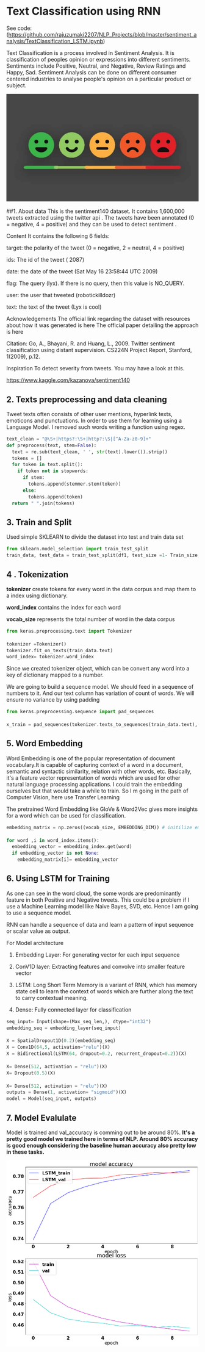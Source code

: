 # Text Classification using RNN 
See code: (https://github.com/rajuzumaki2207/NLP_Projects/blob/master/sentiment_analysis/TextClassification_LSTM.ipynb)

Text Classification is a process involved in Sentiment Analysis. It is classification of peoples opinion or expressions into different sentiments. Sentiments include Positive, Neutral, and Negative, Review Ratings and Happy, Sad. Sentiment Analysis can be done on different consumer centered industries to analyse people's opinion on a particular product or subject.

![alt text](https://github.com/rajuzumaki2207/NLP_Projects/blob/master/sentiment_analysis/SENTIMENT.jpg)


##1. About data
This is the sentiment140 dataset. It contains 1,600,000 tweets extracted using the twitter api . The tweets have been annotated (0 = negative, 4 = positive) and they can be used to detect sentiment .

Content
It contains the following 6 fields:

target: the polarity of the tweet (0 = negative, 2 = neutral, 4 = positive)

ids: The id of the tweet ( 2087)

date: the date of the tweet (Sat May 16 23:58:44 UTC 2009)

flag: The query (lyx). If there is no query, then this value is NO_QUERY.

user: the user that tweeted (robotickilldozr)

text: the text of the tweet (Lyx is cool)

Acknowledgements
The official link regarding the dataset with resources about how it was generated is here
The official paper detailing the approach is here

Citation: Go, A., Bhayani, R. and Huang, L., 2009. Twitter sentiment classification using distant supervision. CS224N Project Report, Stanford, 1(2009), p.12.

Inspiration
To detect severity from tweets. You may have a look at this.

https://www.kaggle.com/kazanova/sentiment140


## 2. Texts preprocessing and data cleaning

Tweet texts often consists of other user mentions, hyperlink texts, emoticons and punctuations. In order to use them for learning using a Language Model. I removed such words writing a function using regex. 
```python
text_clean = "@\S+|https?:\S+|http?:\S|[^A-Za-z0-9]+"
def preprocess(text, stem=False):
  text = re.sub(text_clean, ' ', str(text).lower()).strip()
  tokens = []
  for token in text.split():
    if token not in stopwords:
      if stem:
        tokens.append(stemmer.stem(token))
      else:
        tokens.append(token)
  return " ".join(tokens)
```
## 3. Train and Split
Used simple SKLEARN to divide the dataset into test and train data set
```python
from sklearn.model_selection import train_test_split
train_data, test_data = train_test_split(df1, test_size =1- Train_size, random_state =7)
```

## 4 . Tokenization
**tokenizer** create tokens for every word in the data corpus and map them to a index using dictionary.

**word_index** contains the index for each word

**vocab_size** represents the total number of word in the data corpus
```python
from keras.preprocessing.text import Tokenizer

tokenizer =Tokenizer()
tokenizer.fit_on_texts(train_data.text)
word_index= tokenizer.word_index
```
Since we created tokenizer object, which can be convert any word into a key of dictionary mapped to a number.

We are going to build a sequence model. We should feed in a sequence of numbers to it. And our text column has variation of count of words. We will ensure no variance by using padding
```python
from keras.preprocessing.sequence import pad_sequences

x_train = pad_sequences(tokenizer.texts_to_sequences(train_data.text), maxlen = Max_seq_len)

```


## 5. Word Embedding

Word Embedding is one of the popular representation of document vocabulary.It is capable of capturing context of a word in a document, semantic and syntactic similarity, relation with other words, etc. Basically, it's a feature vector representation of words which are used for other natural language processing applications.
I could train the embedding ourselves but that would take a while to train. So I m going in the path of Computer Vision, here use Transfer Learning

The pretrained Word Embedding like GloVe & Word2Vec gives more insights for a word which can be used for classification.
```python
embedding_matrix = np.zeros((vocab_size, EMBEDDING_DIM)) # initilize embedding matrix

for word ,i in word_index.items():
  embedding_vector = embedding_index.get(word)
  if embedding_vector is not None:
    embedding_matrix[i]= embedding_vector

```

## 6. Using LSTM for Training
As one can see in the word cloud, the some words are predominantly feature in both Positive and Negative tweets. This could be a problem if I use a Machine Learning model like Naive Bayes, SVD, etc. Hence I am going to use a sequence model.

RNN can handle a sequence of data and learn a pattern of input sequence or scalar value as output.

For Model architecture

1. Embedding Layer: For generating vector for each input sequence
2. ConV1D layer: Extracting features and convolve into smaller feature vector

3. LSTM: Long Short Term Memory is a variant of RNN, which has memory state cell to learn the context of words which are further along the text to carry contextual meaning.

4. Dense: Fully connected layer for classification
```python
seq_input= Input(shape=(Max_seq_len,), dtype="int32")
embedding_seq = embedding_layer(seq_input)

X = SpatialDropout1D(0.2)(embedding_seq)
X = Conv1D(64,5, activation="relu")(X)
X = Bidirectional(LSTM(64, dropout=0.2, recurrent_dropout=0.2))(X)

X= Dense(512, activation = "relu")(X)
X= Dropout(0.5)(X)

X= Dense(512, activation = "relu")(X)
outputs = Dense(1, activation= "sigmoid")(X)
model = Model(seq_input, outputs)
```
## 7. Model Evalulate
Model is trained and val_accuracy is comming out to be around 80%.
**It's a pretty good model we trained here in terms of NLP. Around 80% accuracy is good enough considering the baseline human accuracy also pretty low in these tasks.**

![alt text](https://github.com/rajuzumaki2207/NLP_Projects/blob/master/sentiment_analysis/loss.png)